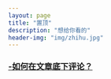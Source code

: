 ```yaml
---
layout: page
title: "置顶"
description: "想给你看的"
header-img: "img/zhihu.jpg"
---
```



### [-如何在文章底下评论？](https://erowz.github.io/blog/2019/07/22/2/)




